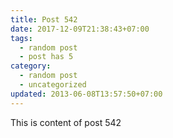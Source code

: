 ```yaml
---
title: Post 542
date: 2017-12-09T21:38:43+07:00
tags:
  - random post
  - post has 5
category:
  - random post
  - uncategorized
updated: 2013-06-08T13:57:50+07:00
---
```

This is content of post 542